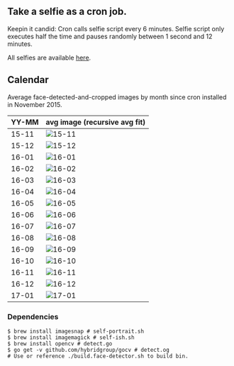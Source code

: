 ## Take a selfie as a cron job.
Keepin it candid:
Cron calls selfie script every 6 minutes.
Selfie script only executes half the time and pauses randomly between 1 second and 12 minutes.

All selfies are available [here](http://isaacardis.com/selfies/?C=M;O=D).

## Calendar

Average face-detected-and-cropped images by month since cron installed in November 2015.

| YY-MM | avg image (recursive avg fit) |
| --- | --- |
| 15-11 | ![15-11](./calendar/15-11.avg-recurfxfit.png) |
| 15-12 | ![15-12](./calendar/15-12.avg-recurfxfit.png) |
| 16-01 | ![16-01](./calendar/16-01.avg-recurfxfit.png) |
| 16-02 | ![16-02](./calendar/16-02.avg-recurfxfit.png) |
| 16-03 | ![16-03](./calendar/16-03.avg-recurfxfit.png) |
| 16-04 | ![16-04](./calendar/16-04.avg-recurfxfit.png) |
| 16-05 | ![16-05](./calendar/16-05.avg-recurfxfit.png) |
| 16-06 | ![16-06](./calendar/16-06.avg-recurfxfit.png) |
| 16-07 | ![16-07](./calendar/16-07.avg-recurfxfit.png) |
| 16-08 | ![16-08](./calendar/16-08.avg-recurfxfit.png) |
| 16-09 | ![16-09](./calendar/16-09.avg-recurfxfit.png) |
| 16-10 | ![16-10](./calendar/16-10.avg-recurfxfit.png) |
| 16-11 | ![16-11](./calendar/16-11.avg-recurfxfit.png) |
| 16-12 | ![16-12](./calendar/16-12.avg-recurfxfit.png) |
| 17-01 | ![17-01](./calendar/17-01.avg-recurfxfit.png) |


### Dependencies
```shell
$ brew install imagesnap # self-portrait.sh
$ brew install imagemagick # self-ish.sh
$ brew install opencv # detect.go
$ go get -v github.com/hybridgroup/gocv # detect.og
# Use or reference ./build.face-detector.sh to build bin.
```
